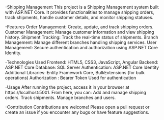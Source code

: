 -Shipping Management
This project is a Shipping Management system built with ASP.NET Core. It provides functionalities to manage shipping orders, track shipments, handle customer details, and monitor shipping statuses.

-Features
Order Management: Create, update, and track shipping orders.
Customer Management: Manage customer information and view shipping history.
Shipment Tracking: Track the real-time status of shipments.
Branch Management: Manage different branches handling shipping services.
User Management: Secure authentication and authorization using ASP.NET Core Identity.

-Technologies Used
Frontend: HTML5, CSS3, JavaScript, Angular
Backend: ASP.NET Core
Database: SQL Server
Authentication: ASP.NET Core Identity
Additional Libraries: Entity Framework Core, BulkExtensions (for bulk operations) 
Authorization : Bearer Token Used for authentication

-Usage
After running the project, access it in your browser at https://localhost:5001. From here, you can:
Add and manage shipping orders.
Track shipments.
Manage branches and users.

-Contribution
Contributions are welcome! Please open a pull request or create an issue if you encounter any bugs or have feature suggestions.


